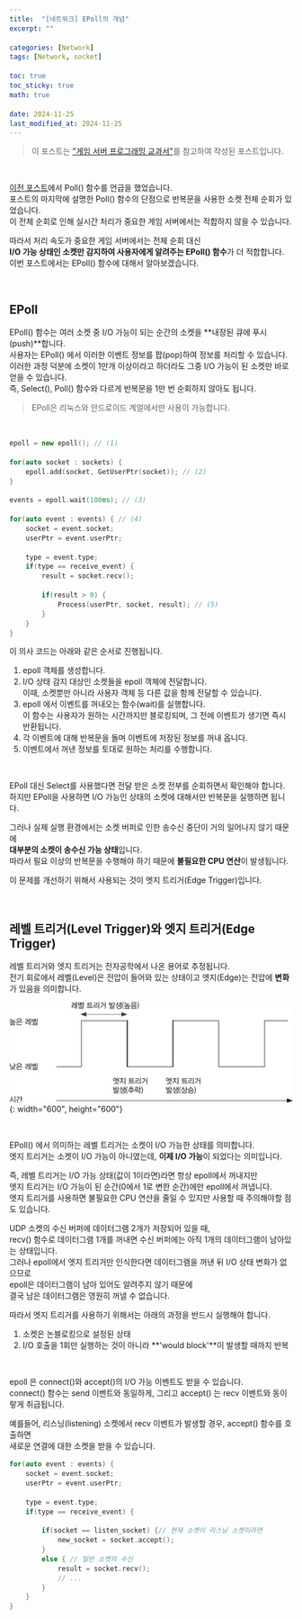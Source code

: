 ```yaml
---
title:  "[네트워크] EPoll의 개념"
excerpt: ""

categories: [Network]
tags: [Network, socket]

toc: true
toc_sticky: true
math: true

date: 2024-11-25
last_modified_at: 2024-11-25
---
```


> 이 포스트는 ["게임 서버 프로그래밍 교과서"](https://product.kyobobook.co.kr/detail/S000001792817?LINK=NVB&NaPm=ct%3Dm3lamecg%7Cci%3De1bf25f4bf80022ba0f2750e1fc4a02f3a415449%7Ctr%3Dboksl1%7Csn%3D5342564%7Chk%3D8e4035492f1c600c6594d4fb77b82e721ba004ec)를 참고하여 작성된 포스트입니다.  

<br/>

[이전 포스트](https://mgcllee.github.io/posts/Network_NonBlocking_Socket/)에서 Poll() 함수를 언급을 했었습니다.  
포스트의 마지막에 설명한 Poll() 함수의 단점으로 반복문을 사용한 소켓 전체 순회가 있었습니다.  
이 전체 순회로 인해 실시간 처리가 중요한 게임 서버에서는 적합하지 않을 수 있습니다.  

따라서 처리 속도가 중요한 게임 서버에서는 전체 순회 대신  
**I/O 가능 상태인 소켓만 감지하여 사용자에게 알려주는 EPoll() 함수**가 더 적합합니다.  
이번 포스트에서는 EPoll() 함수에 대해서 알아보겠습니다.  

<br/>

## EPoll

EPoll() 함수는 여러 소켓 중 I/O 가능이 되는 순간의 소켓을 **내장된 큐에 푸시(push)**합니다.  
사용자는 EPoll() 에서 이러한 이벤트 정보를 팝(pop)하여 정보를 처리할 수 있습니다.  
이러한 과정 덕분에 소켓이 1만개 이상이라고 하더라도 그중 I/O 가능이 된 소켓만 바로 얻을 수 있습니다.  
즉, Select(), Poll() 함수와 다르게 반복문을 1만 번 순회하지 않아도 됩니다.  

> EPoll은 리눅스와 안드로이드 계얼에서만 사용이 가능합니다.  

<br/>

```c++
epoll = new epoll(); // (1)

for(auto socket : sockets) {
    epoll.add(socket, GetUserPtr(socket)); // (2)
}

events = epoll.wait(100ms); // (3)

for(auto event : events) { // (4)
    socket = event.socket;
    userPtr = event.userPtr;
    
    type = event.type;
    if(type == receive_event) {
        result = socket.recv();
        
        if(result > 0) {
            Process(userPtr, socket, result); // (5)
        }
    }
}
```

이 의사 코드는 아래와 같은 순서로 진행됩니다.  

1. epoll 객체를 생성합니다.  
2. I/O 상태 감지 대상인 소켓들을 epoll 객체에 전달합니다.  
   이때, 소켓뿐만 아니라 사용자 객체 등 다른 값을 함께 전달할 수 있습니다.  
3. epoll 에서 이벤트를 꺼내오는 함수(wait)를 실행합니다.  
   이 함수는 사용자가 원하는 시간까지만 블로킹되며, 그 전에 이벤트가 생기면 즉시 반환됩니다.  
4. 각 이벤트에 대해 반복문을 돌며 이벤트에 저장된 정보를 꺼내 옵니다.  
5. 이벤트에서 꺼낸 정보를 토대로 원하는 처리를 수행합니다.  

<br/>

EPoll 대신 Select를 사용했다면 전달 받은 소켓 전부를 순회하면서 확인해야 합니다.  
하지만 EPoll을 사용하면 I/O 가능인 상태의 소켓에 대해서만 반복문을 실행하면 됩니다.  

그러나 실제 실행 환경에서는 소켓 버퍼로 인한 송수신 중단이 거의 일어나지 않기 때문에  
**대부분의 소켓이 송수신 가능 상태**입니다.  
따라서 필요 이상의 반복문을 수행해야 하기 때문에 **불필요한 CPU 연산**이 발생됩니다.  

이 문제를 개선하기 위해서 사용되는 것이 엣지 트리거(Edge Trigger)입니다.  

<br/>

## 레벨 트리거(Level Trigger)와 엣지 트리거(Edge Trigger)

레벨 트리거와 엣지 트리거는 전자공학에서 나온 용어로 추정됩니다.  
전기 회로에서 레벨(Level)은 전압이 들어와 있는 상태이고 엣지(Edge)는 전압에 **변화**가 있음을 의미합니다.  

![트리거](/assets/img/Network/LevelTrigger_EdgeTrigger.png){: width="600", height="600"}

<br/>

EPoll() 에서 의미하는 레벨 트리거는 소켓이 I/O 가능한 상태를 의미합니다.  
엣지 트리거는 소켓이 I/O 가능이 아니였는데, **이제 I/O 가능**이 되었다는 의미입니다.  

즉, 레벨 트리거는 I/O 가능 상태(값이 1이라면)라면 항상 epoll에서 꺼내지만  
엣지 트리거는 I/O 가능이 된 순간(0에서 1로 변한 순간)에만 epoll에서 꺼냅니다.  
엣지 트리거를 사용하면 불필요한 CPU 연산을 줄일 수 있지만 사용할 때 주의해야할 점도 있습니다.  

UDP 소켓의 수신 버퍼에 데이터그램 2개가 저장되어 있을 때,  
recv() 함수로 데이터그램 1개를 꺼내면 수신 버퍼에는 아직 1개의 데이터그램이 남아있는 상태입니다.  
그러나 epoll에서 엣지 트리거만 인식한다면 데이터그램을 꺼낸 뒤 I/O 상태 변화가 없으므로  
epoll은 데이터그램이 남아 있어도 알려주지 않기 때문에  
결국 남은 데이터그램은 영원히 꺼낼 수 없습니다.  

따라서 엣지 트리거를 사용하기 위해서는 아래의 과정을 반드시 실행해야 합니다.  

1. 소켓은 논블로킹으로 설정된 상태  
2. I/O 호출을 1회만 실행하는 것이 아니라 **'would block'**이 발생할 때까지 반복  

<br/>

epoll 은 connect()와 accept()의 I/O 가능 이벤트도 받을 수 있습니다.  
connect() 함수는 send 이벤트와 동일하게, 그리고 accept() 는 recv 이벤트와 동이랗게 취급됩니다.  

예를들어, 리스닝(listening) 소켓에서 recv 이벤트가 발생할 경우, accept() 함수를 호출하면  
새로운 연결에 대한 소켓을 받을 수 있습니다.  

```c++
for(auto event : events) {
    socket = event.socket;
    userPtr = event.userPtr;
    
    type = event.type;
    if(type == receive_event) {
        
        if(socket == listen_socket) {// 현재 소켓이 리스닝 소켓이라면
            new_socket = socket.accept();
        } 
        else { // 일반 소켓의 수신
            result = socket.recv();
            // ...
        }
    }
}
```